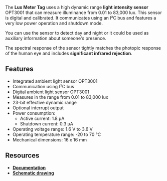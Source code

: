 The **Lux Meter Tag** uses a high dynamic range **light intensity sensor** OPT3001 that can measure illuminance from 0.01 to 83,000 lux. This sensor is digital and calibrated. It communicates using an I²C bus and features a very low power operation and shutdown mode.

You can use the sensor to detect day and night or it could be used as auxiliary information about someone's presence.

The spectral response of the sensor tightly matches the photopic response of the human eye and includes **significant infrared rejection**.

## Features

* Integrated ambient light sensor OPT3001
* Communication using I²C bus
* Digital ambient light sensor OPT3001
* Measures in the range from 0.01 to 83,000 lux
* 23-bit effective dynamic range
* Optional interrupt output
* Power consumption:
    * Active current: 1.8 µA
    * Shutdown current: 0.3 µA
* Operating voltage range: 1.6 V to 3.6 V
* Operating temperature range: -20 to 70 °C
* Mechanical dimensions: 16 x 16 mm

## Resources

* [**Documentation**](https://www.bigclown.com/doc/hardware/about-lux-meter-tag/)
* [**Schematic drawing**](https://github.com/bigclownlabs/bc-hardware/tree/master/out/bc-tag-lux-meter)
